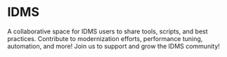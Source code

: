 # IDMS
A collaborative space for IDMS users to share tools, scripts, and best practices. Contribute to modernization efforts, performance tuning, automation, and more! Join us to support and grow the IDMS community!
